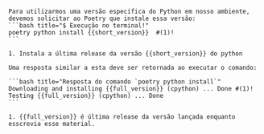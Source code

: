 	Para utilizarmos uma versão específica do Python em nosso ambiente, devemos solicitar ao Poetry que instale essa versão:
	```bash title="$ Execução no terminal!"
	poetry python install {{short_version}}  #(1)!
	```

	1. Instala a última release da versão {{short_version}} do python
	
	Uma resposta similar a esta deve ser retornada ao executar o comando:
	
	```bash title="Resposta do comando `poetry python install`"
	Downloading and installing {{full_version}} (cpython) ... Done #(1)!
	Testing {{full_version}} (cpython) ... Done
	```
	
	1. {{full_version}} é última release da versão lançada enquanto esscrevia esse material.
